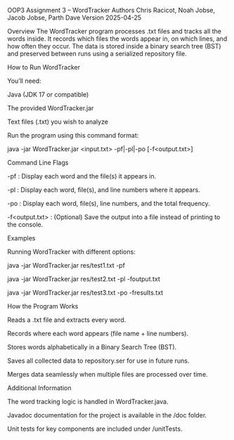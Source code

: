 OOP3 Assignment 3 – WordTracker
Authors Chris Racicot, Noah Jobse, Jacob Jobse, Parth Dave
Version 2025-04-25

Overview The WordTracker program processes .txt files and tracks all the words inside. It records which files the words appear in, on which lines, and how often they occur.
The data is stored inside a binary search tree (BST) and preserved between runs using a serialized repository file.

How to Run WordTracker

You’ll need:

Java (JDK 17 or compatible)

The provided WordTracker.jar

Text files (.txt) you wish to analyze

Run the program using this command format:

java -jar WordTracker.jar <input.txt> -pf|-pl|-po [-f<output.txt>]

Command Line Flags

-pf : Display each word and the file(s) it appears in.

-pl : Display each word, file(s), and line numbers where it appears.

-po : Display each word, file(s), line numbers, and the total frequency.

-f<output.txt> : (Optional) Save the output into a file instead of printing to the console.

Examples

Running WordTracker with different options:

java -jar WordTracker.jar res/test1.txt -pf

java -jar WordTracker.jar res/test2.txt -pl -foutput.txt

java -jar WordTracker.jar res/test3.txt -po -fresults.txt

How the Program Works

Reads a .txt file and extracts every word.

Records where each word appears (file name + line numbers).

Stores words alphabetically in a Binary Search Tree (BST).

Saves all collected data to repository.ser for use in future runs.

Merges data seamlessly when multiple files are processed over time.

Additional Information

The word tracking logic is handled in WordTracker.java.

Javadoc documentation for the project is available in the /doc folder.

Unit tests for key components are included under /unitTests.
